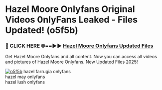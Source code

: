 # Hazel Moore Onlyfans Original Videos 0nlyFans Leaked - Files Updated! (o5f5b)

<h3>🔴 CLICK HERE 🌐==►► <a href="https://tinyurl.com/3hn5wdd3" rel="nofollow">Hazel Moore Onlyfans Updated Files</a></h3>

Get Hazel Moore Onlyfans and all content. Now you can access all videos and pictures of Hazel Moore Onlyfans. New Updated Files 2025!

[![o5f5b](https://i.imgur.com/4HnBqBT.gif)](https://tinyurl.com/3hn5wdd3)
hazel farrugia onlyfans<br>
hazel may onlyfans<br>
hazel lush onlyfans